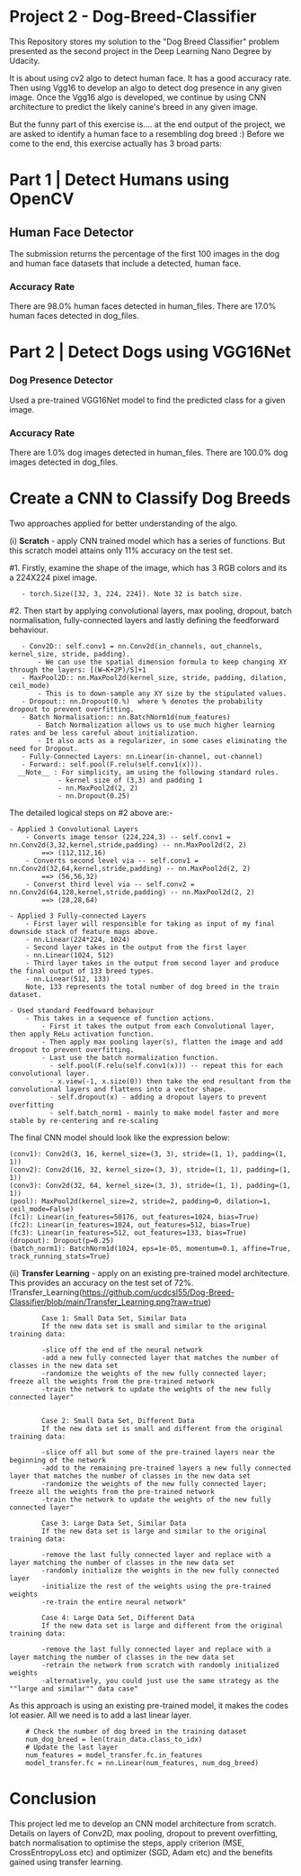 # Project 2 - Dog-Breed-Classifier

This Repository stores my solution to the "Dog Breed Classifier" problem presented as the second project in the Deep Learning Nano Degree by Udacity.

It is about using cv2 algo to detect human face. It has a good accuracy rate. Then using Vgg16 to develop an algo to detect dog presence in any given image.
Once the Vgg16 algo is developed, we continue by using CNN architecture to predict the likely canine's breed in any given image.

But the funny part of this exercise is.... at the end output of the project, we are asked to identify a human face to a resembling dog breed :)
Before we come to the end, this exercise actually has 3 broad parts:

# Part 1 | Detect Humans using OpenCV
## Human Face Detector
The submission returns the percentage of the first 100 images in the dog and human face datasets that include a detected, human face.
### Accuracy Rate
There are 98.0% human faces detected in human_files.
There are 17.0% human faces detected in dog_files.

# Part 2 | Detect Dogs using VGG16Net
### Dog Presence Detector
Used a pre-trained VGG16Net model to find the predicted class for a given image.
### Accuracy Rate
There are 1.0% dog images detected in human_files.
There are 100.0% dog images detected in dog_files.

# Create a CNN to Classify Dog Breeds
Two approaches applied for better understanding of the algo.

(i) __Scratch__ - apply CNN trained model which has a series of functions. But this scratch model attains only 11% accuracy on the test set.

  #1. Firstly, examine the shape of the image, which has 3 RGB colors and its a 224X224 pixel image.
  
       - torch.Size([32, 3, 224, 224]). Note 32 is batch size.
       
  #2. Then start by applying convolutional layers, max pooling, dropout, batch normalisation, fully-connected layers and lastly defining the feedforward behaviour.
       
       - Conv2D:: self.conv1 = nn.Conv2d(in_channels, out_channels, kernel_size, stride, padding).
           - We can use the spatial dimension formula to keep changing XY through the layers: [(W−K+2P)/S]+1
       - MaxPool2D:: nn.MaxPool2d(kernel_size, stride, padding, dilation, ceil_mode)
           - This is to down-sample any XY size by the stipulated values.
       - Dropout:: nn.Dropout(0.%)  where % denotes the probability dropout to prevent overfitting.
       - Batch Normalisation:: nn.BatchNorm1d(num_features)
           - Batch Normalization allows us to use much higher learning rates and be less careful about initialization. 
           - It also acts as a regularizer, in some cases eliminating the need for Dropout.
       - Fully-Connected Layers: nn.Linear(in-channel, out-channel)
       - Forward:: self.pool(F.relu(self.conv1(x))).
      __Note__ : For simplicity, am using the following standard rules.
                - kernel size of (3,3) and padding 1
                - nn.MaxPool2d(2, 2)
                - nn.Dropout(0.25)  

The detailed logical steps on #2 above are:-
    
    - Applied 3 Convolutional Layers
        - Converts image tensor (224,224,3) -- self.conv1 = nn.Conv2d(3,32,kernel,stride,padding) -- nn.MaxPool2d(2, 2)
            ==> (112,112,16)
        - Converts second level via -- self.conv1 = nn.Conv2d(32,64,kernel,stride,padding) -- nn.MaxPool2d(2, 2)
            ==> (56,56,32)
        - Converst third level via -- self.conv2 = nn.Conv2d(64,128,kernel,stride,padding) -- nn.MaxPool2d(2, 2)
            ==> (28,28,64)

    - Applied 3 Fully-connected Layers
        - First layer will responsible for taking as input of my final downside stack of feature maps above.
        - nn.Linear(224*224, 1024) 
        - Second layer takes in the output from the first layer
        - nn.Linear(1024, 512) 
        - Third layer takes in the output from second layer and produce the final output of 133 breed types.
        - nn.Linear(512, 133) 
        Note, 133 represents the total number of dog breed in the train dataset.

    - Used standard Feedfoward behaviour
        - This takes in a sequence of function actions.
            - First it takes the output from each Convolutional layer, then apply ReLu activation function.
            - Then apply max pooling layer(s), flatten the image and add dropout to prevent overfitting.
            - Last use the batch normalization function.
              - self.pool(F.relu(self.conv1(x))) -- repeat this for each convolutional layer.
              - x.view(-1, x.size(0)) then take the end resultant from the convolutional layers and flattens into a vector shape.
              - self.dropout(x) - adding a dropout layers to prevent overfitting
              - self.batch_norm1 - mainly to make model faster and more stable by re-centering and re-scaling

The final CNN model should look like the expression below:

    (conv1): Conv2d(3, 16, kernel_size=(3, 3), stride=(1, 1), padding=(1, 1))
    (conv2): Conv2d(16, 32, kernel_size=(3, 3), stride=(1, 1), padding=(1, 1))
    (conv3): Conv2d(32, 64, kernel_size=(3, 3), stride=(1, 1), padding=(1, 1))
    (pool): MaxPool2d(kernel_size=2, stride=2, padding=0, dilation=1, ceil_mode=False)
    (fc1): Linear(in_features=50176, out_features=1024, bias=True)
    (fc2): Linear(in_features=1024, out_features=512, bias=True)
    (fc3): Linear(in_features=512, out_features=133, bias=True)
    (dropout): Dropout(p=0.25)
    (batch_norm1): BatchNorm1d(1024, eps=1e-05, momentum=0.1, affine=True, track_running_stats=True)


(ii) __Transfer Learning__ - apply on an existing pre-trained model architecture. This provides an accuracy on the test set of 72%.
    !Transfer_Learning(https://github.com/ucdcsl55/Dog-Breed-Classifier/blob/main/Transfer_Learning.png?raw=true)

            Case 1: Small Data Set, Similar Data            
            If the new data set is small and similar to the original training data:

            -slice off the end of the neural network
            -add a new fully connected layer that matches the number of classes in the new data set
            -randomize the weights of the new fully connected layer; freeze all the weights from the pre-trained network
            -train the network to update the weights of the new fully connected layer"	
            
            
            Case 2: Small Data Set, Different Data
            If the new data set is small and different from the original training data:

            -slice off all but some of the pre-trained layers near the beginning of the network
            -add to the remaining pre-trained layers a new fully connected layer that matches the number of classes in the new data set
            -randomize the weights of the new fully connected layer; freeze all the weights from the pre-trained network
            -train the network to update the weights of the new fully connected layer"

            Case 3: Large Data Set, Similar Data
            If the new data set is large and similar to the original training data:

            -remove the last fully connected layer and replace with a layer matching the number of classes in the new data set
            -randomly initialize the weights in the new fully connected layer
            -initialize the rest of the weights using the pre-trained weights
            -re-train the entire neural network"	
            
            Case 4: Large Data Set, Different Data
            If the new data set is large and different from the original training data:

            -remove the last fully connected layer and replace with a layer matching the number of classes in the new data set
            -retrain the network from scratch with randomly initialized weights
            -alternatively, you could just use the same strategy as the ""large and similar"" data case"


  As this approach is using an existing pre-trained model, it makes the codes lot easier. All we need is to add a last linear layer. 
   
        # Check the number of dog breed in the training dataset
        num_dog_breed = len(train_data.class_to_idx)
        # Update the last layer
        num_features = model_transfer.fc.in_features
        model_transfer.fc = nn.Linear(num_features, num_dog_breed)
    
# Conclusion
This project led me to develop an CNN model architecture from scratch. Details on layers of Conv2D, max pooling, dropout to prevent overfitting, batch normalisation to optimise the steps, apply criterion (MSE, CrossEntropyLoss etc) and optimizer (SGD, Adam etc) and the benefits gained using transfer learning.
